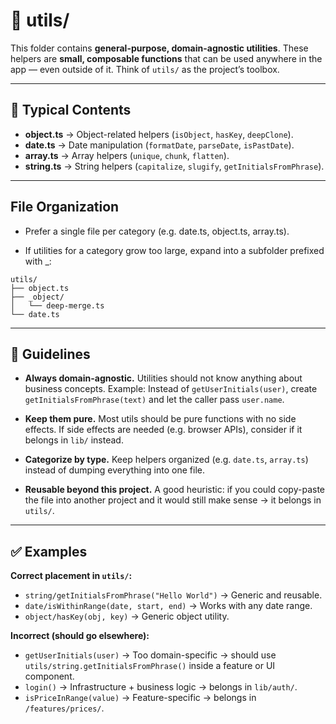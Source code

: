 # 🔧 utils/

This folder contains **general-purpose, domain-agnostic utilities**.
These helpers are **small, composable functions** that can be used anywhere in the app — even outside of it.
Think of `utils/` as the project’s toolbox.

---

## 📂 Typical Contents

- **object.ts** → Object-related helpers (`isObject`, `hasKey`, `deepClone`).
- **date.ts** → Date manipulation (`formatDate`, `parseDate`, `isPastDate`).
- **array.ts** → Array helpers (`unique`, `chunk`, `flatten`).
- **string.ts** → String helpers (`capitalize`, `slugify`, `getInitialsFromPhrase`).

---

## File Organization

- Prefer a single file per category (e.g. date.ts, object.ts, array.ts).

- If utilities for a category grow too large, expand into a subfolder prefixed with \_:

```vbnet
utils/
├── object.ts
├── _object/
│   └── deep-merge.ts
└── date.ts
```

---

## 🔑 Guidelines

- **Always domain-agnostic.**
  Utilities should not know anything about business concepts.
  Example: Instead of `getUserInitials(user)`, create `getInitialsFromPhrase(text)` and let the caller pass `user.name`.

- **Keep them pure.**
  Most utils should be pure functions with no side effects. If side effects are needed (e.g. browser APIs), consider if it belongs in `lib/` instead.

- **Categorize by type.**
  Keep helpers organized (e.g. `date.ts`, `array.ts`) instead of dumping everything into one file.

- **Reusable beyond this project.**
  A good heuristic: if you could copy-paste the file into another project and it would still make sense → it belongs in `utils/`.

---

## ✅ Examples

**Correct placement in `utils/`:**

- `string/getInitialsFromPhrase("Hello World")` → Generic and reusable.
- `date/isWithinRange(date, start, end)` → Works with any date range.
- `object/hasKey(obj, key)` → Generic object utility.

**Incorrect (should go elsewhere):**

- `getUserInitials(user)` → Too domain-specific → should use `utils/string.getInitialsFromPhrase()` inside a feature or UI component.
- `login()` → Infrastructure + business logic → belongs in `lib/auth/`.
- `isPriceInRange(value)` → Feature-specific → belongs in `/features/prices/`.
